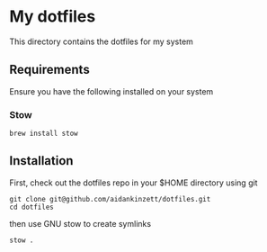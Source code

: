 # My dotfiles

This directory contains the dotfiles for my system

## Requirements

Ensure you have the following installed on your system

### Stow

```
brew install stow
```

## Installation

First, check out the dotfiles repo in your $HOME directory using git

```
git clone git@github.com/aidankinzett/dotfiles.git
cd dotfiles
```

then use GNU stow to create symlinks

```
stow .
```
